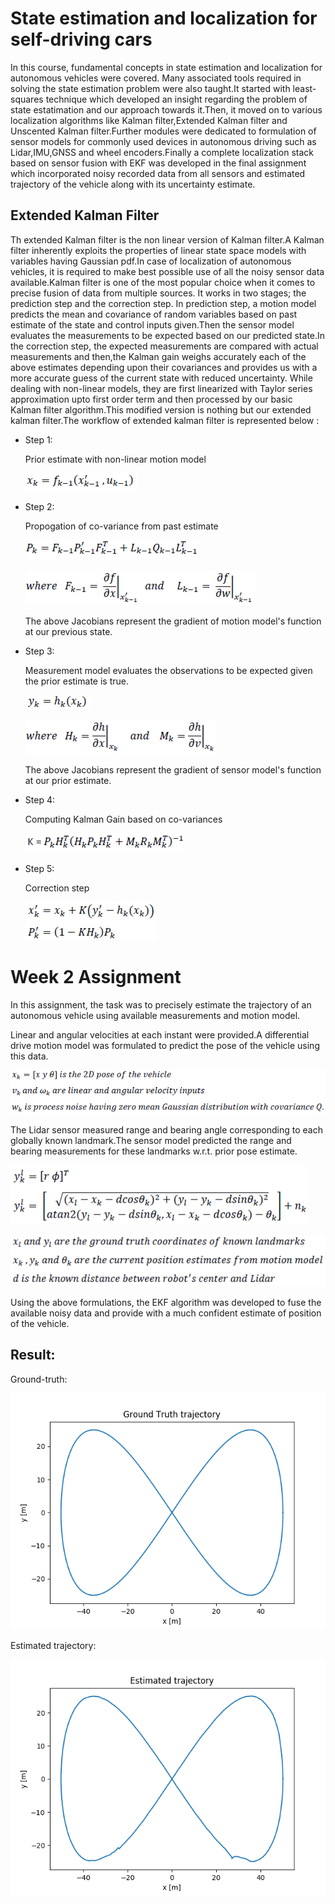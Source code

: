 # __State estimation and localization for self-driving cars__

In this course, fundamental concepts in state estimation and localization for autonomous vehicles were covered. Many associated tools required in solving the state estimation problem were also taught.It started with least-squares technique which developed an insight regarding the problem of state estatimation and our approach towards it.Then, it moved on to various localization algorithms like Kalman filter,Extended Kalman filter and Unscented Kalman filter.Further modules were dedicated to formulation of sensor models for commonly used devices in autonomous driving such as Lidar,IMU,GNSS and wheel encoders.Finally a complete localization stack based on sensor fusion with EKF was developed in the final assignment which incorporated noisy recorded data from all sensors and estimated trajectory of the vehicle along with its uncertainty estimate.

## Extended Kalman Filter


Th extended Kalman filter is the non linear version of Kalman filter.A Kalman filter inherently exploits the properties of linear state space models with variables having Gaussian pdf.In case of localization of autonomous vehicles, it is required to make best possible use of all the noisy sensor data available.Kalman filter is one of the most popular choice when it comes to precise fusion of data from multiple sources. It works in two stages; the prediction step and the correction step. In prediction step, a motion model predicts the mean and covariance of random variables based on past estimate of the state and control inputs given.Then the sensor model evaluates the measurements to be expected based on our predicted state.In the correction step, the expected measurements are compared with actual measurements and then,the Kalman gain weighs accurately each of the above estimates depending upon their covariances and provides us with a more accurate guess of the current state with reduced uncertainty.
While dealing with non-linear models, they are first linearized with Taylor series approximation upto first order term and then processed by our basic Kalman filter algorithm.This modified version is nothing but our extended kalman filter.The workflow of extended kalman filter is represented below :


- Step 1:

	Prior estimate with non-linear motion model

	![](week2/images/equations/img_9.PNG)
- Step 2:

	Propogation of co-variance from past estimate

	![](week2/images/equations/img_10.PNG)

	![](week2/images/equations/img_11.PNG)

	The above Jacobians represent the gradient of motion model's function at our previous state.

- Step 3:

	Measurement model evaluates the observations to be expected given the prior estimate is true.

	![](week2/images/equations/img_12.PNG)

	![](week2/images/equations/img_14.PNG)

	The above Jacobians represent the gradient of sensor model's function at our prior estimate.

- Step 4:

	Computing Kalman Gain based on co-variances

	![](week2/images/equations/img_13.PNG)

- Step 5:
	
	Correction step

	![](week2/images/equations/img_15.PNG)

# Week 2 Assignment

In this assignment, the task was to precisely estimate the trajectory of an autonomous vehicle using available measurements and motion model.

Linear and angular velocities at each instant were provided.A differential drive motion model was formulated to predict the pose of the vehicle using this data.

![](week2/images/equations/img_16.PNG)

The Lidar sensor measured range and bearing angle corresponding to each globally known landmark.The sensor model predicted the range and bearing measurements for these landmarks w.r.t. prior pose estimate.

![](week2/images/equations/img_6.PNG)

![](week2/images/equations/img_7.PNG)

Using the above formulations, the EKF algorithm was developed to fuse the available noisy data and provide with a much confident estimate of position of the vehicle.

## Result:

Ground-truth:

![](week2/images/gtruth.png)

Estimated trajectory:

![](week2/images/mygraph1.png)


